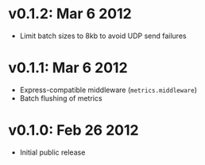 v0.1.2: Mar 6 2012
==================

* Limit batch sizes to 8kb to avoid UDP send failures

v0.1.1: Mar 6 2012
==================

* Express-compatible middleware (`metrics.middleware`)
* Batch flushing of metrics

v0.1.0: Feb 26 2012
===================

* Initial public release
